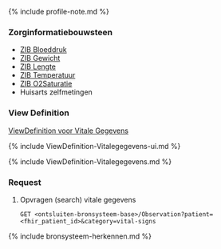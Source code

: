 {% include profile-note.md %}

### Zorginformatiebouwsteen

* [ZIB Bloeddruk](https://zibs.nl/wiki/)
* [ZIB Gewicht](https://zibs.nl/wiki/)
* [ZIB Lengte](https://zibs.nl/wiki/)
* [ZIB Temperatuur](https://zibs.nl/wiki/)
* [ZIB O2Saturatie](https://zibs.nl/wiki/)
* Huisarts zelfmetingen

### View Definition

[ViewDefinition voor Vitale Gegevens](ViewDefinition-Vitalegegevens.json)

{% include ViewDefinition-Vitalegegevens-ui.md %}

{% include ViewDefinition-Vitalegegevens.md %}

### Request

1. Opvragen (search) vitale gegevens

    `GET <ontsluiten-bronsysteem-base>/Observation?patient=<fhir_patient_id>&category=vital-signs`

{% include bronsysteem-herkennen.md %}